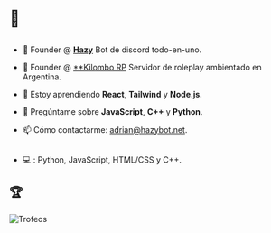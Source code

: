 # 👋

## 
- 🔭 Founder @ [**Hazy**](https://hazybot.net) Bot de discord todo-en-uno.
- 🔭 Founder @ [**Kilombo RP](https://kilomborp.net) Servidor de roleplay ambientado en Argentina.

- 🌱 Estoy aprendiendo **React**, **Tailwind** y **Node.js**.
- 💬 Pregúntame sobre **JavaScript**, **C++** y **Python**.
- 📫 Cómo contactarme: [adrian@hazybot.net](mailto:adrian@hazybot.net).

##
- 💻 : Python, JavaScript, HTML/CSS y C++.

## 🏆
![Trofeos](https://github-profile-trophy.vercel.app/?username=Blxsted&theme=onedark)




